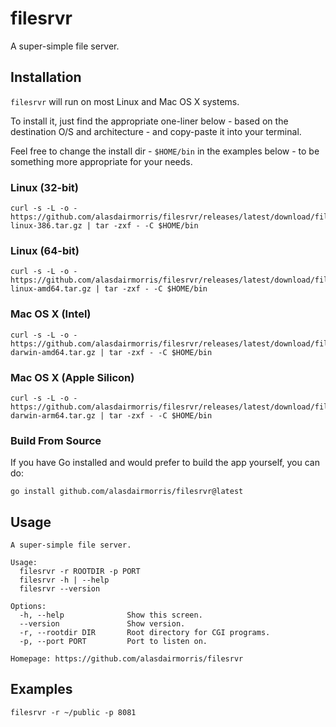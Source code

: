 # filesrvr

A super-simple file server.

## Installation

`filesrvr` will run on most Linux and Mac OS X systems.

To install it, just find the appropriate one-liner below - based on the destination O/S and architecture - and copy-paste it into your terminal.

Feel free to change the install dir - `$HOME/bin` in the examples below - to be something more appropriate for your needs.

### Linux (32-bit)

```
curl -s -L -o - https://github.com/alasdairmorris/filesrvr/releases/latest/download/filesrvr-linux-386.tar.gz | tar -zxf - -C $HOME/bin
```

### Linux (64-bit)

```
curl -s -L -o - https://github.com/alasdairmorris/filesrvr/releases/latest/download/filesrvr-linux-amd64.tar.gz | tar -zxf - -C $HOME/bin
```

### Mac OS X (Intel)

```
curl -s -L -o - https://github.com/alasdairmorris/filesrvr/releases/latest/download/filesrvr-darwin-amd64.tar.gz | tar -zxf - -C $HOME/bin
```

### Mac OS X (Apple Silicon)

```
curl -s -L -o - https://github.com/alasdairmorris/filesrvr/releases/latest/download/filesrvr-darwin-arm64.tar.gz | tar -zxf - -C $HOME/bin
```

### Build From Source

If you have Go installed and would prefer to build the app yourself, you can do:

```
go install github.com/alasdairmorris/filesrvr@latest
```


## Usage

```
A super-simple file server.

Usage:
  filesrvr -r ROOTDIR -p PORT
  filesrvr -h | --help
  filesrvr --version

Options:
  -h, --help              Show this screen.
  --version               Show version.
  -r, --rootdir DIR       Root directory for CGI programs.
  -p, --port PORT         Port to listen on.

Homepage: https://github.com/alasdairmorris/filesrvr
```

## Examples

```
filesrvr -r ~/public -p 8081
```
